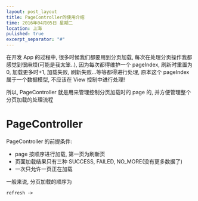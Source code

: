 ```yaml
---
layout: post_layout
title: PageController的使用介绍
time: 2016年04月05日 星期二
location: 上海
pulished: true
excerpt_separator: "#"
---
```


在开发 App 的过程中, 很多时候我们都要用到分页加载, 每次在处理分页操作我都感觉到很麻烦(可能是我太笨..),
因为每次都得维护一个 pageIndex, 刷新时重置为0, 加载更多时+1, 加载失败, 刷新失败...等等都得进行处理,
原本这个 pageIndex 属于一个数据模型, 不应该在 View 控制中进行处理!

所以, PageController 就是用来管理控制分页加载时的 page 的, 并方便管理整个分页加载的处理流程

# PageController

PageController 的前提条件:

- page 按顺序进行加载, 第一页为刷新页
- 页面加载结果只有三种 SUCCESS, FAILED, NO_MORE(没有更多数据了)
- 一次只允许一页正在加载

一般来说, 分页加载的顺序为

```
refresh ->
```

